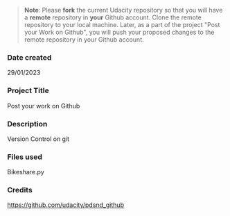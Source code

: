 >**Note**: Please **fork** the current Udacity repository so that you will have a **remote** repository in **your** Github account. Clone the remote repository to your local machine. Later, as a part of the project "Post your Work on Github", you will push your proposed changes to the remote repository in your Github account.

### Date created
29/01/2023

### Project Title
Post your work on Github

### Description
Version Control on git 

### Files used
Bikeshare.py

### Credits
https://github.com/udacity/pdsnd_github
